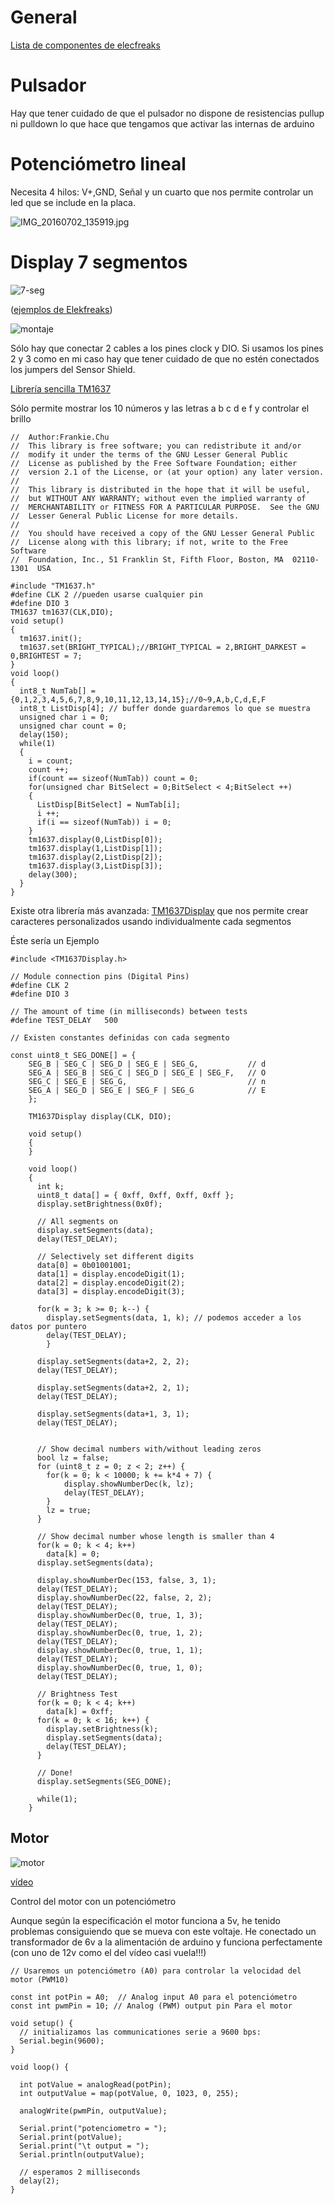 # General

[Lista de componentes de elecfreaks](http://www.elecfreaks.com/wiki/index.php?title=Catalog_category)

# Pulsador

Hay que tener cuidado de que el pulsador no dispone de resistencias pullup ni pulldown lo que hace que tengamos que activar las internas de arduino



# Potenciómetro lineal

Necesita 4 hilos: V+,GND, Señal y un cuarto que nos permite controlar un led que se include en la placa.

![IMG_20160702_135919.jpg](./images/IMG_20160702_135919.jpg)

# Display 7 segmentos



![7-seg](http://www.elecfreaks.com/wiki/images/4/4f/Segment-1.jpg)

([ejemplos de Elekfreaks](http://elecfreaks.com/estore/download/EF4056-Paintcode.zip))

![montaje](./images/display7seg_IMG_20160912_202357.jpg)

Sólo hay que conectar 2 cables a los pines clock y DIO. Si usamos los pines 2 y 3 como en mi caso hay que tener cuidado de que no estén conectados los jumpers del Sensor Shield.

[Librería sencilla TM1637](./Ejemplos/TM1637.zip)

Sólo permite mostrar los 10 números y las letras a b c d e f y controlar el brillo


    //  Author:Frankie.Chu
    //  This library is free software; you can redistribute it and/or
    //  modify it under the terms of the GNU Lesser General Public
    //  License as published by the Free Software Foundation; either
    //  version 2.1 of the License, or (at your option) any later version.
    //
    //  This library is distributed in the hope that it will be useful,
    //  but WITHOUT ANY WARRANTY; without even the implied warranty of
    //  MERCHANTABILITY or FITNESS FOR A PARTICULAR PURPOSE.  See the GNU
    //  Lesser General Public License for more details.
    //
    //  You should have received a copy of the GNU Lesser General Public
    //  License along with this library; if not, write to the Free Software
    //  Foundation, Inc., 51 Franklin St, Fifth Floor, Boston, MA  02110-1301  USA

    #include "TM1637.h"
    #define CLK 2 //pueden usarse cualquier pin
    #define DIO 3
    TM1637 tm1637(CLK,DIO);
    void setup()
    {
      tm1637.init();
      tm1637.set(BRIGHT_TYPICAL);//BRIGHT_TYPICAL = 2,BRIGHT_DARKEST = 0,BRIGHTEST = 7;
    }
    void loop()
    {
      int8_t NumTab[] = {0,1,2,3,4,5,6,7,8,9,10,11,12,13,14,15};//0~9,A,b,C,d,E,F
      int8_t ListDisp[4]; // buffer donde guardaremos lo que se muestra
      unsigned char i = 0;
      unsigned char count = 0;
      delay(150);
      while(1)
      {
        i = count;
        count ++;
        if(count == sizeof(NumTab)) count = 0;
        for(unsigned char BitSelect = 0;BitSelect < 4;BitSelect ++)
        {
          ListDisp[BitSelect] = NumTab[i];
          i ++;
          if(i == sizeof(NumTab)) i = 0;
        }
        tm1637.display(0,ListDisp[0]);
        tm1637.display(1,ListDisp[1]);
        tm1637.display(2,ListDisp[2]);
        tm1637.display(3,ListDisp[3]);
        delay(300);
      }
    }

Existe otra librería más avanzada: [TM1637Display](./Ejemplos/TM1637Display.zip) que nos permite crear caracteres personalizados usando individualmente cada segmentos

Éste sería un Ejemplo

    #include <TM1637Display.h>

    // Module connection pins (Digital Pins)
    #define CLK 2
    #define DIO 3

    // The amount of time (in milliseconds) between tests
    #define TEST_DELAY   500

    // Existen constantes definidas con cada segmento

    const uint8_t SEG_DONE[] = {
    	SEG_B | SEG_C | SEG_D | SEG_E | SEG_G,           // d
    	SEG_A | SEG_B | SEG_C | SEG_D | SEG_E | SEG_F,   // O
    	SEG_C | SEG_E | SEG_G,                           // n
    	SEG_A | SEG_D | SEG_E | SEG_F | SEG_G            // E
    	};

        TM1637Display display(CLK, DIO);

        void setup()
        {
        }

        void loop()
        {
          int k;
          uint8_t data[] = { 0xff, 0xff, 0xff, 0xff };
          display.setBrightness(0x0f);

          // All segments on
          display.setSegments(data);
          delay(TEST_DELAY);

          // Selectively set different digits
          data[0] = 0b01001001;
          data[1] = display.encodeDigit(1);
          data[2] = display.encodeDigit(2);
          data[3] = display.encodeDigit(3);

          for(k = 3; k >= 0; k--) {
        	display.setSegments(data, 1, k); // podemos acceder a los datos por puntero
        	delay(TEST_DELAY);
        	}

          display.setSegments(data+2, 2, 2);
          delay(TEST_DELAY);

          display.setSegments(data+2, 2, 1);
          delay(TEST_DELAY);

          display.setSegments(data+1, 3, 1);
          delay(TEST_DELAY);


          // Show decimal numbers with/without leading zeros
          bool lz = false;
          for (uint8_t z = 0; z < 2; z++) {
        	for(k = 0; k < 10000; k += k*4 + 7) {
        		display.showNumberDec(k, lz);
        		delay(TEST_DELAY);
        	}
        	lz = true;
          }

          // Show decimal number whose length is smaller than 4
          for(k = 0; k < 4; k++)
        	data[k] = 0;
          display.setSegments(data);

          display.showNumberDec(153, false, 3, 1);
          delay(TEST_DELAY);
          display.showNumberDec(22, false, 2, 2);
          delay(TEST_DELAY);
          display.showNumberDec(0, true, 1, 3);
          delay(TEST_DELAY);
          display.showNumberDec(0, true, 1, 2);
          delay(TEST_DELAY);
          display.showNumberDec(0, true, 1, 1);
          delay(TEST_DELAY);
          display.showNumberDec(0, true, 1, 0);
          delay(TEST_DELAY);

          // Brightness Test
          for(k = 0; k < 4; k++)
        	data[k] = 0xff;
          for(k = 0; k < 16; k++) {
            display.setBrightness(k);
            display.setSegments(data);
            delay(TEST_DELAY);
          }

          // Done!
          display.setSegments(SEG_DONE);

          while(1);
        }

## Motor

![motor](http://www.elecfreaks.com/estore/media/catalog/product/cache/1/image/800x800/9df78eab33525d08d6e5fb8d27136e95/o/c/octopus-motor-brick1-1.png)

[vídeo](https://youtu.be/LACQjR5eTk0)

Control del motor con un potenciómetro

Aunque según la especificación el motor funciona a 5v, he tenido problemas consiguiendo que se mueva con este voltaje. He conectado un transformador de 6v  a la alimentación de arduino y funciona perfectamente (con uno de 12v como el del vídeo casi vuela!!!)

    // Usaremos un potenciómetro (A0) para controlar la velocidad del motor (PWM10)

    const int potPin = A0;  // Analog input A0 para el potenciómetro
    const int pwmPin = 10; // Analog (PWM) output pin Para el motor

    void setup() {
      // initializamos las communicationes serie a 9600 bps:
      Serial.begin(9600);
    }

    void loop() {

      int potValue = analogRead(potPin);
      int outputValue = map(potValue, 0, 1023, 0, 255);

      analogWrite(pwmPin, outputValue);

      Serial.print("potenciometro = ");
      Serial.print(potValue);
      Serial.print("\t output = ");
      Serial.println(outputValue);

      // esperamos 2 milliseconds
      delay(2);
    }
